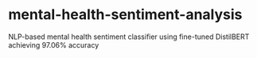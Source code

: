 # mental-health-sentiment-analysis
NLP-based mental health sentiment classifier using fine-tuned DistilBERT achieving 97.06% accuracy
